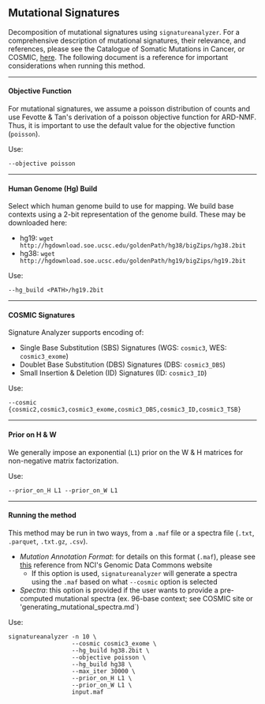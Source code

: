 ## Mutational Signatures

Decomposition of mutational signatures using  `signatureanalyzer`. For a comprehensive  description of mutational signatures, their relevance, and references, please see the Catalogue of Somatic Mutations in Cancer, or COSMIC, [here](https://cancer.sanger.ac.uk/cosmic/signatures). The following document is a reference for important considerations when running this method.

---

#### Objective Function
For mutational signatures, we assume a poisson distribution of counts and use Fevotte & Tan's derivation of a poisson objective function for ARD-NMF. Thus, it is important to use the default value for the objective function (`poisson`).

Use:
```{bash}
--objective poisson
```
---

#### Human Genome (Hg) Build
Select which human genome build to use for mapping. We build base contexts using a 2-bit representation of the genome build. These may be downloaded here:
* hg19: `wget http://hgdownload.soe.ucsc.edu/goldenPath/hg38/bigZips/hg38.2bit`
* hg38: `wget http://hgdownload.soe.ucsc.edu/goldenPath/hg19/bigZips/hg19.2bit`

Use:
```{bash}
--hg_build <PATH>/hg19.2bit
```

---

#### COSMIC Signatures
Signature Analyzer supports encoding of:
* Single Base Substitution (SBS) Signatures (WGS: `cosmic3`, WES: `cosmic3_exome`)
* Doublet Base Substitution (DBS) Signatures (DBS: `cosmic3_DBS`)
* Small Insertion & Deletion (ID) Signatures (ID: `cosmic3_ID`)

Use:
```{bash}
--cosmic {cosmic2,cosmic3,cosmic3_exome,cosmic3_DBS,cosmic3_ID,cosmic3_TSB}
```

---

#### Prior on H & W
We generally impose an exponential (`L1`) prior on the W & H matrices for non-negative matrix factorization.

Use:
```{bash}
--prior_on_H L1 --prior_on_W L1
```

---

#### Running the method
This method may be run in two ways, from a `.maf` file or a spectra file (`.txt`, `.parquet`, `.txt.gz`, `.csv`).
* _Mutation Annotation Format_: for details on this format (`.maf`), please see [this](https://docs.gdc.cancer.gov/Data/File_Formats/MAF_Format/) reference from NCI's Genomic Data Commons website
  * If this option is used, `signatureanalyzer` will generate a spectra using the `.maf` based on what `--cosmic` option is selected
* _Spectra_: this option is provided if the user wants to provide a pre-computed mutational spectra (ex. 96-base context; see COSMIC site or 'generating_mutational_spectra.md`)

Use:
```
signatureanalyzer -n 10 \
                  --cosmic cosmic3_exome \
                  --hg_build hg38.2bit \
                  --objective poisson \
                  --hg_build hg38 \
                  --max_iter 30000 \
                  --prior_on_H L1 \
                  --prior_on_W L1 \
                  input.maf
```
